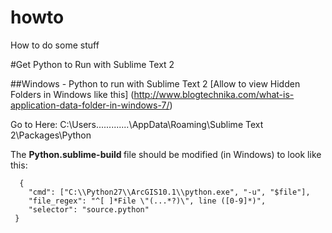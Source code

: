 howto
=====

How to do some stuff
  

#Get Python to Run with Sublime Text 2

##Windows - Python to run with Sublime Text 2
[Allow to view Hidden Folders in Windows like this] (http://www.blogtechnika.com/what-is-application-data-folder-in-windows-7/)

Go to Here:
C:\Users\.......<USERID>......\AppData\Roaming\Sublime Text 2\Packages\Python

The <strong> Python.sublime-build </strong> file should be modified (in Windows) to look like this:
  
	  {
		"cmd": ["C:\\Python27\\ArcGIS10.1\\python.exe", "-u", "$file"],
		"file_regex": "^[ ]*File \"(...*?)\", line ([0-9]*)",
		"selector": "source.python"
	 }
